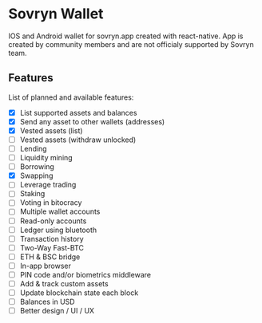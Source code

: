 # Sovryn Wallet
IOS and Android wallet for sovryn.app created with react-native.
App is created by community members and are not officialy supported by Sovryn team.

## Features
List of planned and available features:

- [x] List supported assets and balances
- [x] Send any asset to other wallets (addresses)
- [x] Vested assets (list)
- [ ] Vested assets (withdraw unlocked)
- [ ] Lending
- [ ] Liquidity mining
- [ ] Borrowing
- [x] Swapping
- [ ] Leverage trading
- [ ] Staking
- [ ] Voting in bitocracy
- [ ] Multiple wallet accounts
- [ ] Read-only accounts
- [ ] Ledger using bluetooth
- [ ] Transaction history
- [ ] Two-Way Fast-BTC
- [ ] ETH & BSC bridge
- [ ] In-app browser
- [ ] PIN code and/or biometrics middleware
- [ ] Add & track custom assets
- [ ] Update blockchain state each block
- [ ] Balances in USD
- [ ] Better design / UI / UX
